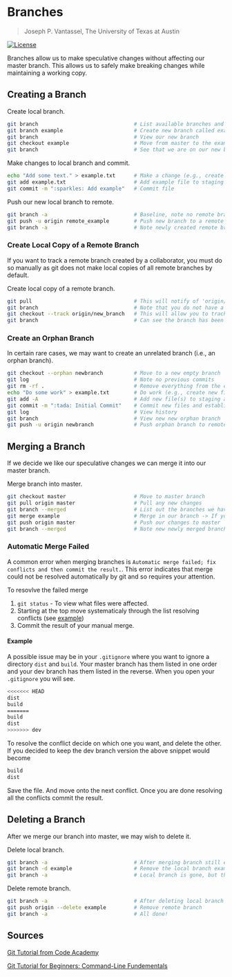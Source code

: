# Branches

> Joseph P. Vantassel, The University of Texas at Austin

[![License](https://img.shields.io/badge/license-CC--By--SA--4.0-brightgreen.svg)](https://github.com/jpvantassel/git-course/blob/master/LICENSE.md)

Branches allow us to make speculative changes without affecting our master
branch. This allows us to safely make breaking changes while maintaining a
working copy.

## Creating a Branch

Create local branch.

```bash
git branch                               # List available branches and denotes current branch with *
git branch example                       # Create new branch called example
git branch                               # View our new branch
git checkout example                     # Move from master to the example branch
git branch                               # See that we are on our new branch
```

Make changes to local branch and commit.

```bash
echo "Add some text." > example.txt      # Make a change (e.g., create example file)
git add example.txt                      # Add example file to staging area
git commit -m ":sparkles: Add example"   # Commit file
```

Push our new local branch to remote.

```bash
git branch -a                            # Baseline, note no remote branch
git push -u origin remote_example        # Push new branch to a remote branch remote_example
git branch -a                            # Note newly created remote branch
```

### Create Local Copy of a Remote Branch

If you want to track a remote branch created by a collaborator, you must do so
manually as git does not make local copies of all remote branches by default.

Create local copy of a remote branch.

```bash
git pull                                 # This will notify of 'origin/new_branch'
git branch                               # Note that you do not have a copy
git checkout --track origin/new_branch   # This will allow you to track it
git branch                               # Can see the branch has been added
```

### Create an Orphan Branch

In certain rare cases, we may want to create an unrelated branch
(i.e., an orphan branch).

```bash
git checkout --orphan newbranch          # Move to a new empty branch
git log                                  # Note no previous commits
git rm -rf .                             # Remove everything from the current directory
echo "Do some work" > example.txt        # Do work (e.g., create new file)
git add -A                               # Add new file(s) to staging area
git commit -m ":tada: Initial Commit"    # Commit new files and establish history
git log                                  # View history
git branch                               # View new new orphan branch
git push -u origin newbranch             # Push orphan branch to remote
```

## Merging a Branch

If we decide we like our speculative changes we can merge it into our master
branch.

Merge branch into master.

```bash
git checkout master                      # Move to master branch
git pull origin master                   # Pull any new changes
git branch --merged                      # List out the branches we have merged to date
git merge example                        # Merge in our branch -> If you get an error see section Automatic Merge Failed
git push origin master                   # Push our changes to master
git branch --merged                      # Note new newly merged branch has been added
```

### Automatic Merge Failed

A common error when merging branches is
`Automatic merge failed; fix conflicts and then commit the result.`. This error
indicates that merge could not be resolved automatically by git and so requires your
attention.

To resovlve the failed merge

1. `git status` - To view what files were affected.
2. Starting at the top move systematicaly through the list resolving conflicts (see [example](#Example))
3. Commit the result of your manual merge.

#### Example

A possible issue may be in your `.gitignore` where you want to ignore a
directory `dist` and `build`. Your master branch has them listed in one order
and your dev branch has them listed in the reverse. When you open your
`.gitignore` you will see.

```bash
<<<<<<< HEAD
dist
build
=======
build
dist
>>>>>>> dev
```

To resolve the conflict decide on which one you want, and delete the other.
If you decided to keep the dev branch version the above snippet would become

```bash
build
dist
```

Save the file. And move onto the next conflict. Once you are done resolving
all the conflicts commit the result.

## Deleting a Branch

After we merge our branch into master, we may wish to delete it.

Delete local branch.

```bash
git branch -a                            # After merging branch still exists
git branch -d example                    # Remove the local branch example
git branch -a                            # Local branch is gone, but the remote is still there
```

Delete remote branch.

```bash
git branch -a                            # After deleting local branch remote still exists
git push origin --delete example         # Remove remote branch
git branch -a                            # All done!
```

## Sources

[Git Tutorial from Code Academy](https://www.codecademy.com/learn/learn-git)

[Git Tutorial for Beginners: Command-Line Fundementals](https://www.youtube.com/watch?v=HVsySz-h9r4&t=292s)
